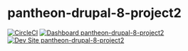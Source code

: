 # pantheon-drupal-8-project2

[![CircleCI](https://circleci.com/gh/mustaqim1996/pantheon-drupal-8-project2.svg?style=shield)](https://circleci.com/gh/mustaqim1996/pantheon-drupal-8-project2)
[![Dashboard pantheon-drupal-8-project2](https://img.shields.io/badge/dashboard-pantheon_drupal_8_project2-yellow.svg)](https://dashboard.pantheon.io/sites/ba42c634-f434-4b33-8415-a646757f1bcc#dev/code)
[![Dev Site pantheon-drupal-8-project2](https://img.shields.io/badge/site-pantheon_drupal_8_project2-blue.svg)](http://dev-pantheon-drupal-8-project2.pantheonsite.io/)
